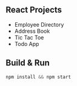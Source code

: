 ## React Projects


- Employee Directory
- Address Book
- Tic Tac Toe
- Todo App


## Build & Run
```js
npm install && npm start
```
